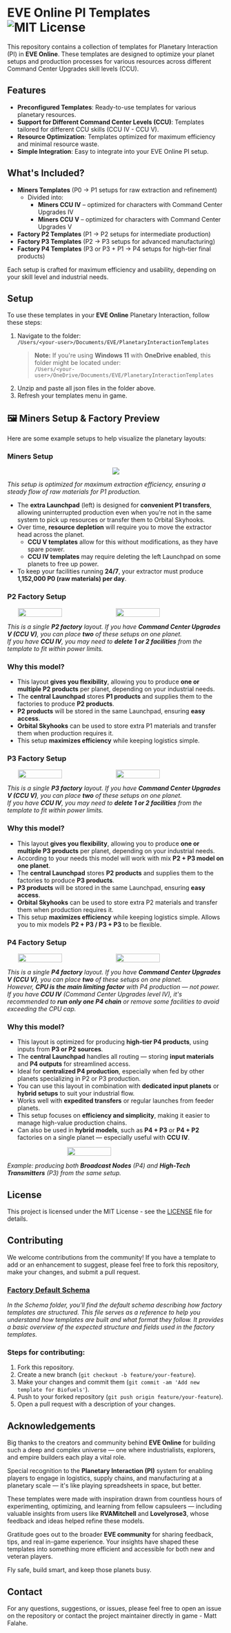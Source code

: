 # EVE Online PI Templates ![MIT License](https://img.shields.io/badge/license-MIT-blue.svg)

This repository contains a collection of templates for Planetary Interaction (PI) in **EVE Online**. These templates are designed to optimize your planet setups and production processes for various resources across different Command Center Upgrades skill levels (CCU).

## Features

- **Preconfigured Templates**: Ready-to-use templates for various planetary resources.
- **Support for Different Command Center Levels (CCU)**: Templates tailored for different CCU skills (CCU IV - CCU V).
- **Resource Optimization**: Templates optimized for maximum efficiency and minimal resource waste.
- **Simple Integration**: Easy to integrate into your EVE Online PI setup.

## What's Included?

- **Miners Templates** (P0 → P1 setups for raw extraction and refinement)  
  - Divided into:
    - **Miners CCU IV** – optimized for characters with Command Center Upgrades IV  
    - **Miners CCU V** – optimized for characters with Command Center Upgrades V  
- **Factory P2 Templates** (P1 → P2 setups for intermediate production)
- **Factory P3 Templates** (P2 → P3 setups for advanced manufacturing)
- **Factory P4 Templates** (P3 or P3 + P1 → P4 setups for high-tier final products)

Each setup is crafted for maximum efficiency and usability, depending on your skill level and industrial needs.

## Setup

To use these templates in your **EVE Online** Planetary Interaction, follow these steps:

1. Navigate to the folder:  
   `/Users/<your-user>/Documents/EVE/PlanetaryInteractionTemplates`  
   > **Note:** If you're using **Windows 11** with **OneDrive enabled**, this folder might be located under:  
   `/Users/<your-user>/OneDrive/Documents/EVE/PlanetaryInteractionTemplates`
2. Unzip and paste all json files in the folder above.
3. Refresh your templates menu in game.

## 🖼️ Miners Setup & Factory Preview
Here are some example setups to help visualize the planetary layouts:

### **Miners Setup**

<div style="display: flex; justify-content: center; align-items: flex-start;">
    <img src="Templates/images/Miners_setup_preview.png" style="height: auto; width: auto;">
</div>

*This setup is optimized for maximum extraction efficiency, ensuring a steady flow of raw materials for P1 production.*  

- The **extra Launchpad** (left) is designed for **convenient P1 transfers**, allowing uninterrupted production even when you're not in the same system to pick up resources or transfer them to Orbital Skyhooks.  
- Over time, **resource depletion** will require you to move the extractor head across the planet.  
  - **CCU V templates** allow for this without modifications, as they have spare power.  
  - **CCU IV templates** may require deleting the left Launchpad on some planets to free up power.  
- To keep your facilities running **24/7**, your extractor must produce **1,152,000 P0 (raw materials) per day**.  

### P2 Factory Setup  

<div style="display: flex; justify-content: center; align-items: flex-start;">
    <img id="img1" src="Templates/images/1_x_P2_Factory_preview.png" style="width: 45%; height: auto;">
    <img id="img2" src="Templates/images/2_x_P2_Factory_preview.png" style="width: 45%; height: auto;">
</div>

*This is a single **P2 factory** layout. If you have **Command Center Upgrades V (CCU V)**, you can place **two** of these setups on one planet.  
If you have **CCU IV**, you may need to **delete 1 or 2 facilities** from the template to fit within power limits.*  

### **Why this model?**  
- This layout **gives you flexibility**, allowing you to produce **one or multiple P2 products** per planet, depending on your industrial needs.  
- The **central Launchpad** stores **P1 products** and supplies them to the factories to produce **P2 products**.  
- **P2 products** will be stored in the same Launchpad, ensuring **easy access**.  
- **Orbital Skyhooks** can be used to store extra P1 materials and transfer them when production requires it.  
- This setup **maximizes efficiency** while keeping logistics simple.

### P3 Factory Setup  

<div style="display: flex; justify-content: center; align-items: flex-start;">
    <img id="img1" src="Templates/images/1_x_P3_Factory_preview.png" style="width: 45%; height: auto;">
    <img id="img2" src="Templates/images/2_x_P3_Factory_preview.png" style="width: 45%; height: auto;">
</div>

*This is a single **P3 factory** layout. If you have **Command Center Upgrades V (CCU V)**, you can place **two** of these setups on one planet.  
If you have **CCU IV**, you may need to **delete 1 or 2 facilities** from the template to fit within power limits.*  

### **Why this model?**  
- This layout **gives you flexibility**, allowing you to produce **one or multiple P3 products** per planet, depending on your industrial needs.
- According to your needs this model will work with mix **P2 + P3 model on one planet**.   
- The **central Launchpad** stores **P2 products** and supplies them to the factories to produce **P3 products**.  
- **P3 products** will be stored in the same Launchpad, ensuring **easy access**.  
- **Orbital Skyhooks** can be used to store extra P2 materials and transfer them when production requires it.  
- This setup **maximizes efficiency** while keeping logistics simple. Allows you to mix models **P2 + P3 / P3 + P3** to be flexible.

### P4 Factory Setup  

<div style="display: flex; justify-content: center; align-items: flex-start;">
    <img id="img1" src="Templates/images/1_x_P4_Factory_preview.png" style="width: 45%; height: auto;">
    <img id="img2" src="Templates/images/2_x_P4_Factory_preview.png" style="width: 45%; height: auto;">
</div>

*This is a single **P4 factory** layout. If you have **Command Center Upgrades V (CCU V)**, you can place **two** of these setups on one planet.  
However, **CPU is the main limiting factor** with P4 production — not power.  
If you have **CCU IV** (Command Center Upgrades level IV), it's recommended to **run only one P4 chain** or remove some facilities to avoid exceeding the CPU cap.*  

### **Why this model?**  
- This layout is optimized for producing **high-tier P4 products**, using inputs from **P3 or P2 sources**.  
- The **central Launchpad** handles all routing — storing **input materials** and **P4 outputs** for streamlined access.  
- Ideal for **centralized P4 production**, especially when fed by other planets specializing in P2 or P3 production.  
- You can use this layout in combination with **dedicated input planets** or **hybrid setups** to suit your industrial flow.  
- Works well with **expedited transfers** or regular launches from feeder planets.  
- This setup focuses on **efficiency and simplicity**, making it easier to manage high-value production chains.  
- Can also be used in **hybrid models**, such as **P4 + P3** or **P4 + P2** factories on a single planet — especially useful with **CCU IV**.  
<div style="display: flex; justify-content: center; align-items: flex-start;">
    <img id="img1" src="Templates/images/1_x_P4_+_1_x_P3_Hybrid_Factory_preview.png" style="width: 45%; height: auto;">
</div>

  *Example: producing both **Broadcast Nodes** (P4) and **High-Tech Transmitters** (P3) from the same setup.*

## License

This project is licensed under the MIT License - see the [LICENSE](LICENSE) file for details.

## Contributing

We welcome contributions from the community! If you have a template to add or an enhancement to suggest, please feel free to fork this repository, make your changes, and submit a pull request.

### [Factory Default Schema](https://github.com/MattFalahe/EVE-PI-Templates/blob/dev/Templates/Schema/Default%20Schema%20for%20Factory.json)

*In the Schema folder, you'll find the default schema describing how factory templates are structured. This file serves as a reference to help you understand how templates are built and what format they follow. It provides a basic overview of the expected structure and fields used in the factory templates.*

### Steps for contributing:

1. Fork this repository.
2. Create a new branch (`git checkout -b feature/your-feature`).
3. Make your changes and commit them (`git commit -am 'Add new template for Biofuels'`).
4. Push to your forked repository (`git push origin feature/your-feature`).
5. Open a pull request with a description of your changes.

## Acknowledgements

Big thanks to the creators and community behind **EVE Online** for building such a deep and complex universe — one where industrialists, explorers, and empire builders each play a vital role.

Special recognition to the **Planetary Interaction (PI)** system for enabling players to engage in logistics, supply chains, and manufacturing at a planetary scale — it's like playing spreadsheets in space, but better.

These templates were made with inspiration drawn from countless hours of experimenting, optimizing, and learning from fellow capsuleers — including valuable insights from users like **RVAMitchell** and **Lovelyrose3**, whose feedback and ideas helped refine these models.

Gratitude goes out to the broader **EVE community** for sharing feedback, tips, and real in-game experience. Your insights have shaped these templates into something more efficient and accessible for both new and veteran players.

Fly safe, build smart, and keep those planets busy.

## Contact

For any questions, suggestions, or issues, please feel free to open an issue on the repository or contact the project maintainer directly in game - Matt Falahe.
